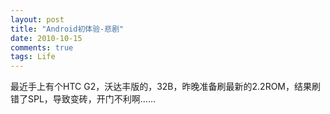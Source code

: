 ```yaml
---
layout: post
title: "Android初体验-悲剧"
date: 2010-10-15
comments: true
tags: Life
---
```

最近手上有个HTC G2，沃达丰版的，32B，昨晚准备刷最新的2.2ROM，结果刷错了SPL，导致变砖，开门不利啊……